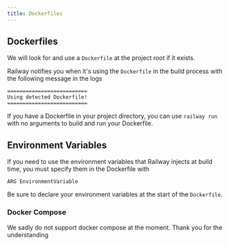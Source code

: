 ```yaml
---
title: Dockerfiles
---
```


## Dockerfiles

We will look for and use a `Dockerfile` at the project root if it exists.

Railway notifies you when it's using the `Dockerfile` in the build process with the following message in the logs 

```shell
==========================
Using detected Dockerfile!
==========================
```

If you have a Dockerfile in your project directory, you can use `railway run`
with no arguments to build and run your Dockerfile.

## Environment Variables

If you need to use the environment variables that Railway injects at build time,
you must specify them in the Dockerfile with

```
ARG EnvironmentVariable
```

Be sure to declare your environment variables at the start of the `Dockerfile`.


### Docker Compose

We sadly do not support docker compose at the moment. Thank you for the understanding 
